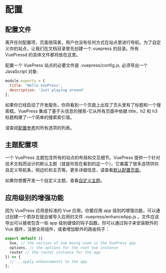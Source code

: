 # 配置

## 配置文件

离开任何配置项，页面很简美，用户也没有任何方式在站点里进行导航。为了自定义你的站点，让我们在文档目录里先创建一个.vuepress 的目录。所有 VuePressd 的具体文件都将放在这里。

配置一个 VuePress 站点的必要文件是 .vuepress/config.js, 必须导出一个 JavaScript 对象:

```js
module.exports = {
  title: 'Hello VuePress',
  description: 'Just playing around'
};
```

如果你已经启动了开发服务，你将看到一个页面上出现了页头里有了标题和一个搜索框。VuePress 集成了基于头信息的搜索-它从所有页面中依据 title，h2 和 h3 标题构建了一个简单的搜索索引值。

请查阅[配置参考](https://vuepress.vuejs.org/config/)的所有选项的列表。

## 主题配置项

一个 VuePress 主题包含所有的站点的布局和交互细节。VuePress 提供一个针对技术文档而设计的默认主题（就是你现在看到的这一个）。它暴露了很多选项供你自定义导航条，侧边栏和主页等。更多详细信息，请查看[默认配置页面](https://vuepress.vuejs.org/default-theme-config/)。

如果你想要开发一个自定义主题，查看[自定义主题](https://vuepress.vuejs.org/guide/custom-themes.html)。

## 应用级别的增强功能

因为 VuePress 应用是标准的 Vue 应用，你要应用 app 级别的增强功能，可以通过创建一个若存在就会被导入应用的文件 .vuepress/enhanceApp.js 。文件应该导出可以接收包含一些 app 级别键值的钩子函数。你可以通过钩子来安装额外的 Vue 插件，注册全局组件，或者增加额外的路由钩子：

```js
export default ({
  Vue, // the version of Vue being used in the VuePress app
  options, // the options for the root Vue instance
  router // the router instance for the app
}) => {
  // ...apply enhancements to the app
};
```
